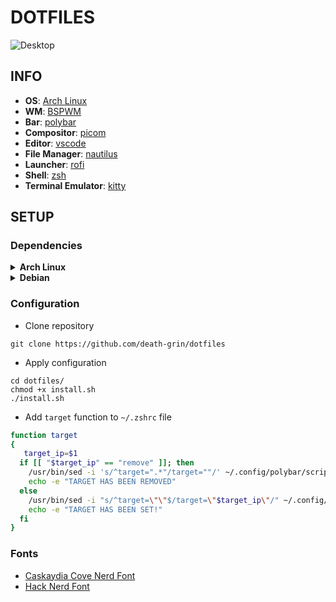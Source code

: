 # DOTFILES

<div>
    <img src="assets/desktop-002.png" alt="Desktop">
</div>

## INFO

- **OS**: [Arch Linux](https://archlinux.org/)
- **WM**: [BSPWM](https://github.com/baskerville/bspwm)
- **Bar**: [polybar](https://polybar.github.io/)
- **Compositor**: [picom](https://github.com/yshui/picom)
- **Editor**: [vscode](https://code.visualstudio.com/)
- **File Manager**: [nautilus](https://gitlab.gnome.org/GNOME/nautilus)
- **Launcher**: [rofi](https://github.com/davatorium/rofi)
- **Shell**: [zsh](https://www.zsh.org/)
- **Terminal Emulator**: [kitty](https://sw.kovidgoyal.net/kitty/)

## SETUP

### Dependencies
<details>
    <summary><b>Arch Linux</b></summary>

- Install packages
```
pacman -S acpi acpid alsa-firmware alsa-tools alsa-utils bluez bluez-tools bluez-utilsfirefox lsd \
pavucontrol playerctl pulseaudio pulseaudio-alsa wireless_tools sof-firmware xclip xorg xorg-xinit \
unzip zsh
pacman -S bspwm kitty nautilus nitrogen picom rofi sxhkd
```

```
yay -S betterlockscreen lightdm-gtk-greeter
```
- Enable services
```
# systemctl enable acpid.service
# systemctl enable lightdm.service
```
</details>

<details>
    <summary><b>Debian</b></summary>

- Install packages
```
apt install acpi bspwm sxhkd picom nautilus nitrogen rofi
```
- Enable services
```
# systemctl enable acpid.service
```
</details>

### Configuration

- Clone repository
```
git clone https://github.com/death-grin/dotfiles
```
- Apply configuration
```
cd dotfiles/
chmod +x install.sh
./install.sh
```
- Add `target` function to `~/.zshrc` file
```sh
function target
{
   target_ip=$1
  if [[ "$target_ip" == "remove" ]]; then
    /usr/bin/sed -i 's/^target=".*"/target=""/' ~/.config/polybar/scripts/target.sh
    echo -e "TARGET HAS BEEN REMOVED"
  else
    /usr/bin/sed -i "s/^target=\"\"$/target=\"$target_ip\"/" ~/.config/polybar/scripts/target.sh
    echo -e "TARGET HAS BEEN SET!"
  fi 
}
```

### Fonts

- [Caskaydia Cove Nerd Font](https://github.com/ryanoasis/nerd-fonts/releases/download/v2.3.3/CascadiaCode.zip)
- [Hack Nerd Font](https://github.com/ryanoasis/nerd-fonts/releases/download/v2.3.3/Hack.zip)